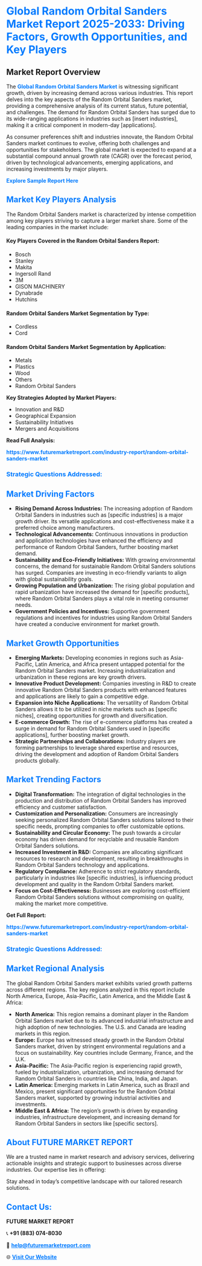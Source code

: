 <h1 style="color: #007BFF;">Global Random Orbital Sanders Market Report 2025-2033: Driving Factors, Growth Opportunities, and Key Players</h1>

<section id="overview">
<h2>Market Report Overview</h2>
<p>The <a href="https://www.futuremarketreport.com/industry-report/random-orbital-sanders-market" style="color: #007BFF; text-decoration: none;"><strong>Global Random Orbital Sanders Market</strong></a> is witnessing significant growth, driven by increasing demand across various industries. This report delves into the key aspects of the Random Orbital Sanders market, providing a comprehensive analysis of its current status, future potential, and challenges. The demand for Random Orbital Sanders has surged due to its wide-ranging applications in industries such as [insert industries], making it a critical component in modern-day [applications].</p>
<p>As consumer preferences shift and industries innovate, the Random Orbital Sanders market continues to evolve, offering both challenges and opportunities for stakeholders. The global market is expected to expand at a substantial compound annual growth rate (CAGR) over the forecast period, driven by technological advancements, emerging applications, and increasing investments by major players.</p>
</section>

<section id="overview">
<p><a href="https://www.futuremarketreport.com/request-sample/reportId=120627" style="color: #007BFF; text-decoration: none;"><strong>Explore Sample Report Here</strong></a></p>
</section>

<section id="key-players">
<h2 style="color: #007BFF;">Market Key Players Analysis</h2>
<p>The Random Orbital Sanders market is characterized by intense competition among key players striving to capture a larger market share. Some of the leading companies in the market include:</p>
<h4>Key Players Covered in the Random Orbital Sanders Report:</h4>
<ul><li>Bosch</li><li>Stanley</li><li>Makita</li><li>Ingersoll Rand</li><li>3M</li><li>GISON MACHINERY</li><li>Dynabrade</li><li>Hutchins</li></ul>
<h4>Random Orbital Sanders Market Segmentation by Type:</h4>
<ul><li>Cordless</li><li>Cord</li></ul>

<h4>Random Orbital Sanders Market Segmentation by Application:</h4>
<ul><li>Metals</li><li>Plastics</li><li>Wood</li><li>Others</li><li>Random Orbital Sanders</li></ul>
<p><strong>Key Strategies Adopted by Market Players:</strong></p>
<ul>
<li>Innovation and R&D</li>
<li>Geographical Expansion</li>
<li>Sustainability Initiatives</li>
<li>Mergers and Acquisitions</li>
</ul>
</section>

<section>
<p><strong>Read Full Analysis: </strong></p><a href="https://www.futuremarketreport.com/industry-report/random-orbital-sanders-market" style="color: #007BFF; text-decoration: none;"><strong>https://www.futuremarketreport.com/industry-report/random-orbital-sanders-market</strong></a>
<h3 style="color: #007BFF;">Strategic Questions Addressed:</h3>
</section>

<section id="driving-factors">
<h2 style="color: #007BFF;">Market Driving Factors</h2>
<ul>
<li><strong>Rising Demand Across Industries:</strong> The increasing adoption of Random Orbital Sanders in industries such as [specific industries] is a major growth driver. Its versatile applications and cost-effectiveness make it a preferred choice among manufacturers.</li>
<li><strong>Technological Advancements:</strong> Continuous innovations in production and application technologies have enhanced the efficiency and performance of Random Orbital Sanders, further boosting market demand.</li>
<li><strong>Sustainability and Eco-Friendly Initiatives:</strong> With growing environmental concerns, the demand for sustainable Random Orbital Sanders solutions has surged. Companies are investing in eco-friendly variants to align with global sustainability goals.</li>
<li><strong>Growing Population and Urbanization:</strong> The rising global population and rapid urbanization have increased the demand for [specific products], where Random Orbital Sanders plays a vital role in meeting consumer needs.</li>
<li><strong>Government Policies and Incentives:</strong> Supportive government regulations and incentives for industries using Random Orbital Sanders have created a conducive environment for market growth.</li>
</ul>
</section>

<section id="growth-opportunities">
<h2 style="color: #007BFF;">Market Growth Opportunities</h2>
<ul>
<li><strong>Emerging Markets:</strong> Developing economies in regions such as Asia-Pacific, Latin America, and Africa present untapped potential for the Random Orbital Sanders market. Increasing industrialization and urbanization in these regions are key growth drivers.</li>
<li><strong>Innovative Product Development:</strong> Companies investing in R&D to create innovative Random Orbital Sanders products with enhanced features and applications are likely to gain a competitive edge.</li>
<li><strong>Expansion into Niche Applications:</strong> The versatility of Random Orbital Sanders allows it to be utilized in niche markets such as [specific niches], creating opportunities for growth and diversification.</li>
<li><strong>E-commerce Growth:</strong> The rise of e-commerce platforms has created a surge in demand for Random Orbital Sanders used in [specific applications], further boosting market growth.</li>
<li><strong>Strategic Partnerships and Collaborations:</strong> Industry players are forming partnerships to leverage shared expertise and resources, driving the development and adoption of Random Orbital Sanders products globally.</li>
</ul>
</section>

<section id="trending-factors">
<h2 style="color: #007BFF;">Market Trending Factors</h2>
<ul>
<li><strong>Digital Transformation:</strong> The integration of digital technologies in the production and distribution of Random Orbital Sanders has improved efficiency and customer satisfaction.</li>
<li><strong>Customization and Personalization:</strong> Consumers are increasingly seeking personalized Random Orbital Sanders solutions tailored to their specific needs, prompting companies to offer customizable options.</li>
<li><strong>Sustainability and Circular Economy:</strong> The push towards a circular economy has driven demand for recyclable and reusable Random Orbital Sanders solutions.</li>
<li><strong>Increased Investment in R&D:</strong> Companies are allocating significant resources to research and development, resulting in breakthroughs in Random Orbital Sanders technology and applications.</li>
<li><strong>Regulatory Compliance:</strong> Adherence to strict regulatory standards, particularly in industries like [specific industries], is influencing product development and quality in the Random Orbital Sanders market.</li>
<li><strong>Focus on Cost-Effectiveness:</strong> Businesses are exploring cost-efficient Random Orbital Sanders solutions without compromising on quality, making the market more competitive.</li>
</ul>
</section>

<section>
<p><strong>Get Full Report: </strong></p><a href="https://www.futuremarketreport.com/industry-report/random-orbital-sanders-market" style="color: #007BFF; text-decoration: none;"><strong>https://www.futuremarketreport.com/industry-report/random-orbital-sanders-market</strong></a>
<h3 style="color: #007BFF;">Strategic Questions Addressed:</h3>
</section>


<section id="regional-analysis">
<h2 style="color: #007BFF;">Market Regional Analysis</h2>
<p>The global Random Orbital Sanders market exhibits varied growth patterns across different regions. The key regions analyzed in this report include North America, Europe, Asia-Pacific, Latin America, and the Middle East & Africa:</p>
<ul>
<li><strong>North America:</strong> This region remains a dominant player in the Random Orbital Sanders market due to its advanced industrial infrastructure and high adoption of new technologies. The U.S. and Canada are leading markets in this region.</li>
<li><strong>Europe:</strong> Europe has witnessed steady growth in the Random Orbital Sanders market, driven by stringent environmental regulations and a focus on sustainability. Key countries include Germany, France, and the U.K.</li>
<li><strong>Asia-Pacific:</strong> The Asia-Pacific region is experiencing rapid growth, fueled by industrialization, urbanization, and increasing demand for Random Orbital Sanders in countries like China, India, and Japan.</li>
<li><strong>Latin America:</strong> Emerging markets in Latin America, such as Brazil and Mexico, present significant opportunities for the Random Orbital Sanders market, supported by growing industrial activities and investments.</li>
<li><strong>Middle East & Africa:</strong> The region’s growth is driven by expanding industries, infrastructure development, and increasing demand for Random Orbital Sanders in sectors like [specific sectors].</li>
</ul>
</section>

<footer>
<h2 style="color: #007BFF;">About FUTURE MARKET REPORT</h2>
<p>We are a trusted name in market research and advisory services, delivering actionable insights and strategic support to businesses across diverse industries. Our expertise lies in offering:</p>

<p>Stay ahead in today’s competitive landscape with our tailored research solutions.</p>

<h2 style="color: #007BFF;">Contact Us:</h2>
<p><strong>FUTURE MARKET REPORT</strong></p>
<p>📞 <strong>+91 (883) 074-8030</strong></p>
<p>📧 <strong><a href="mailto:help@futuremarketreport.com" style="color: #007BFF;">help@futuremarketreport.com</a></strong></p>
<p>🌐 <strong><a href="https://www.futuremarketreport.com/" style="color: #007BFF;">Visit Our Website</a></strong></p>
</footer>